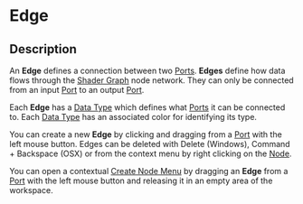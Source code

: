 # Edge

## Description

An **Edge** defines a connection between two [Ports](Port.md). **Edges** define how data flows through the [Shader Graph](index.md) node network. They can only be connected from an input [Port](Port.md) to an output [Port](Port.md).

Each **Edge** has a [Data Type](Data-Types.md) which defines what [Ports](Port.md) it can be connected to. Each [Data Type](Data-Types.md) has an associated color for identifying its type.

You can create a new **Edge** by clicking and dragging from a [Port](Port.md) with the left mouse button. Edges can be deleted with Delete (Windows), Command + Backspace (OSX) or from the context menu by right clicking on the [Node](Node.md).

You can open a contextual [Create Node Menu](Create-Node-Menu.md) by dragging an **Edge** from a [Port](Port.md) with the left mouse button and releasing it in an empty area of the workspace.
